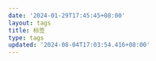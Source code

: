 ```yaml
---
date: '2024-01-29T17:45:45+08:00'
layout: tags
title: 标签
type: tags
updated: '2024-08-04T17:03:54.416+08:00'
---
```

